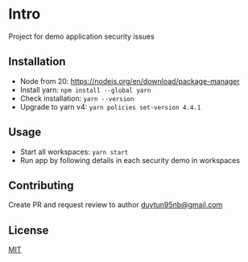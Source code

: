 # Intro

Project for demo application security issues

## Installation

- Node from 20: https://nodejs.org/en/download/package-manager
- Install yarn: `npm install --global yarn`
- Check installation: `yarn --version`
- Upgrade to yarn v4: `yarn policies set-version 4.4.1`

## Usage

- Start all workspaces: `yarn start`
- Run app by following details in each security demo in workspaces

## Contributing

Create PR and request review to author duytun95nb@gmail.com

## License

[MIT](https://choosealicense.com/licenses/mit/)
